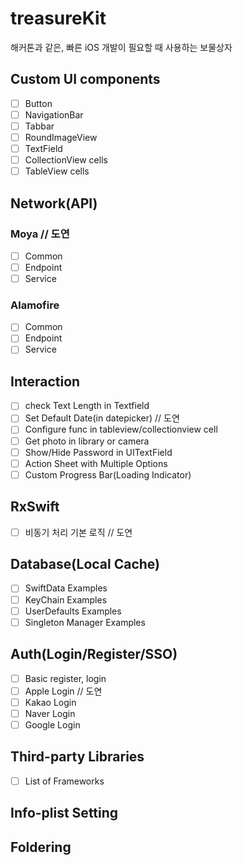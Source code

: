 # treasureKit
해커톤과 같은, 빠른 iOS 개발이 필요할 때 사용하는 보물상자

## Custom UI components
- [ ] Button
- [ ] NavigationBar
- [ ] Tabbar
- [ ] RoundImageView
- [ ] TextField
- [ ] CollectionView cells
- [ ] TableView cells

## Network(API)
### Moya // 도연
- [ ] Common
- [ ] Endpoint
- [ ] Service
### Alamofire
- [ ] Common
- [ ] Endpoint
- [ ] Service

## Interaction
- [ ] check Text Length in Textfield
- [ ] Set Default Date(in datepicker) // 도연
- [ ] Configure func in tableview/collectionview cell
- [ ] Get photo in library or camera
- [ ] Show/Hide Password in UITextField
- [ ] Action Sheet with Multiple Options
- [ ] Custom Progress Bar(Loading Indicator)

## RxSwift
- [ ] 비동기 처리 기본 로직  // 도연

## Database(Local Cache)
- [ ] SwiftData Examples
- [ ] KeyChain Examples
- [ ] UserDefaults Examples
- [ ] Singleton Manager Examples

## Auth(Login/Register/SSO)
- [ ] Basic register, login
- [ ] Apple Login  // 도연
- [ ] Kakao Login
- [ ] Naver Login
- [ ] Google Login

## Third-party Libraries
- [ ] List of Frameworks

## Info-plist Setting

## Foldering
